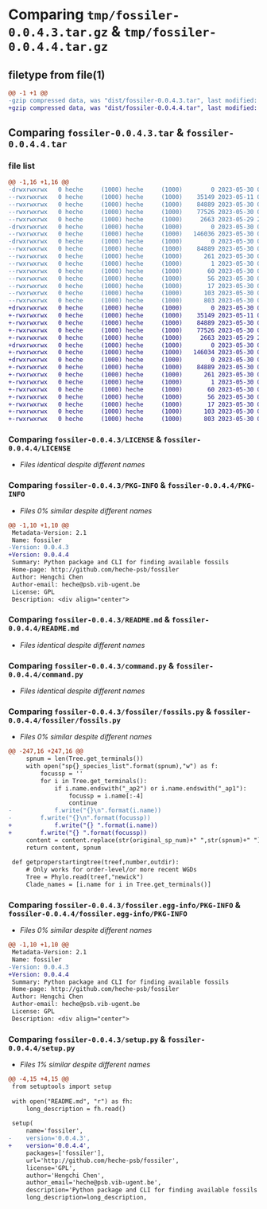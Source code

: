 # Comparing `tmp/fossiler-0.0.4.3.tar.gz` & `tmp/fossiler-0.0.4.4.tar.gz`

## filetype from file(1)

```diff
@@ -1 +1 @@
-gzip compressed data, was "dist/fossiler-0.0.4.3.tar", last modified: Tue May 30 05:18:04 2023, max compression
+gzip compressed data, was "dist/fossiler-0.0.4.4.tar", last modified: Tue May 30 05:25:17 2023, max compression
```

## Comparing `fossiler-0.0.4.3.tar` & `fossiler-0.0.4.4.tar`

### file list

```diff
@@ -1,16 +1,16 @@
-drwxrwxrwx   0 heche     (1000) heche     (1000)        0 2023-05-30 05:18:04.475927 fossiler-0.0.4.3/
--rwxrwxrwx   0 heche     (1000) heche     (1000)    35149 2023-05-11 08:47:25.000000 fossiler-0.0.4.3/LICENSE
--rwxrwxrwx   0 heche     (1000) heche     (1000)    84889 2023-05-30 05:18:04.475927 fossiler-0.0.4.3/PKG-INFO
--rwxrwxrwx   0 heche     (1000) heche     (1000)    77526 2023-05-30 05:03:57.000000 fossiler-0.0.4.3/README.md
--rwxrwxrwx   0 heche     (1000) heche     (1000)     2663 2023-05-29 21:11:35.000000 fossiler-0.0.4.3/command.py
-drwxrwxrwx   0 heche     (1000) heche     (1000)        0 2023-05-30 05:18:04.475927 fossiler-0.0.4.3/fossiler/
--rwxrwxrwx   0 heche     (1000) heche     (1000)   146036 2023-05-30 05:16:45.000000 fossiler-0.0.4.3/fossiler/fossils.py
-drwxrwxrwx   0 heche     (1000) heche     (1000)        0 2023-05-30 05:18:04.475927 fossiler-0.0.4.3/fossiler.egg-info/
--rwxrwxrwx   0 heche     (1000) heche     (1000)    84889 2023-05-30 05:18:04.000000 fossiler-0.0.4.3/fossiler.egg-info/PKG-INFO
--rwxrwxrwx   0 heche     (1000) heche     (1000)      261 2023-05-30 05:18:04.000000 fossiler-0.0.4.3/fossiler.egg-info/SOURCES.txt
--rwxrwxrwx   0 heche     (1000) heche     (1000)        1 2023-05-30 05:18:04.000000 fossiler-0.0.4.3/fossiler.egg-info/dependency_links.txt
--rwxrwxrwx   0 heche     (1000) heche     (1000)       60 2023-05-30 05:18:04.000000 fossiler-0.0.4.3/fossiler.egg-info/entry_points.txt
--rwxrwxrwx   0 heche     (1000) heche     (1000)       56 2023-05-30 05:18:04.000000 fossiler-0.0.4.3/fossiler.egg-info/requires.txt
--rwxrwxrwx   0 heche     (1000) heche     (1000)       17 2023-05-30 05:18:04.000000 fossiler-0.0.4.3/fossiler.egg-info/top_level.txt
--rwxrwxrwx   0 heche     (1000) heche     (1000)      103 2023-05-30 05:18:04.475927 fossiler-0.0.4.3/setup.cfg
--rwxrwxrwx   0 heche     (1000) heche     (1000)      803 2023-05-30 05:14:32.000000 fossiler-0.0.4.3/setup.py
+drwxrwxrwx   0 heche     (1000) heche     (1000)        0 2023-05-30 05:25:17.051390 fossiler-0.0.4.4/
+-rwxrwxrwx   0 heche     (1000) heche     (1000)    35149 2023-05-11 08:47:25.000000 fossiler-0.0.4.4/LICENSE
+-rwxrwxrwx   0 heche     (1000) heche     (1000)    84889 2023-05-30 05:25:17.051390 fossiler-0.0.4.4/PKG-INFO
+-rwxrwxrwx   0 heche     (1000) heche     (1000)    77526 2023-05-30 05:03:57.000000 fossiler-0.0.4.4/README.md
+-rwxrwxrwx   0 heche     (1000) heche     (1000)     2663 2023-05-29 21:11:35.000000 fossiler-0.0.4.4/command.py
+drwxrwxrwx   0 heche     (1000) heche     (1000)        0 2023-05-30 05:25:17.041182 fossiler-0.0.4.4/fossiler/
+-rwxrwxrwx   0 heche     (1000) heche     (1000)   146034 2023-05-30 05:24:57.000000 fossiler-0.0.4.4/fossiler/fossils.py
+drwxrwxrwx   0 heche     (1000) heche     (1000)        0 2023-05-30 05:25:17.051390 fossiler-0.0.4.4/fossiler.egg-info/
+-rwxrwxrwx   0 heche     (1000) heche     (1000)    84889 2023-05-30 05:25:16.000000 fossiler-0.0.4.4/fossiler.egg-info/PKG-INFO
+-rwxrwxrwx   0 heche     (1000) heche     (1000)      261 2023-05-30 05:25:17.000000 fossiler-0.0.4.4/fossiler.egg-info/SOURCES.txt
+-rwxrwxrwx   0 heche     (1000) heche     (1000)        1 2023-05-30 05:25:16.000000 fossiler-0.0.4.4/fossiler.egg-info/dependency_links.txt
+-rwxrwxrwx   0 heche     (1000) heche     (1000)       60 2023-05-30 05:25:16.000000 fossiler-0.0.4.4/fossiler.egg-info/entry_points.txt
+-rwxrwxrwx   0 heche     (1000) heche     (1000)       56 2023-05-30 05:25:16.000000 fossiler-0.0.4.4/fossiler.egg-info/requires.txt
+-rwxrwxrwx   0 heche     (1000) heche     (1000)       17 2023-05-30 05:25:16.000000 fossiler-0.0.4.4/fossiler.egg-info/top_level.txt
+-rwxrwxrwx   0 heche     (1000) heche     (1000)      103 2023-05-30 05:25:17.051390 fossiler-0.0.4.4/setup.cfg
+-rwxrwxrwx   0 heche     (1000) heche     (1000)      803 2023-05-30 05:25:14.000000 fossiler-0.0.4.4/setup.py
```

### Comparing `fossiler-0.0.4.3/LICENSE` & `fossiler-0.0.4.4/LICENSE`

 * *Files identical despite different names*

### Comparing `fossiler-0.0.4.3/PKG-INFO` & `fossiler-0.0.4.4/PKG-INFO`

 * *Files 0% similar despite different names*

```diff
@@ -1,10 +1,10 @@
 Metadata-Version: 2.1
 Name: fossiler
-Version: 0.0.4.3
+Version: 0.0.4.4
 Summary: Python package and CLI for finding available fossils
 Home-page: http://github.com/heche-psb/fossiler
 Author: Hengchi Chen
 Author-email: heche@psb.vib-ugent.be
 License: GPL
 Description: <div align="center">
```

### Comparing `fossiler-0.0.4.3/README.md` & `fossiler-0.0.4.4/README.md`

 * *Files identical despite different names*

### Comparing `fossiler-0.0.4.3/command.py` & `fossiler-0.0.4.4/command.py`

 * *Files identical despite different names*

### Comparing `fossiler-0.0.4.3/fossiler/fossils.py` & `fossiler-0.0.4.4/fossiler/fossils.py`

 * *Files 0% similar despite different names*

```diff
@@ -247,16 +247,16 @@
     spnum = len(Tree.get_terminals())
     with open("sp{}_species_list".format(spnum),"w") as f:
         focussp = ''
         for i in Tree.get_terminals():
             if i.name.endswith("_ap2") or i.name.endswith("_ap1"):
                 focussp = i.name[:-4]
                 continue
-            f.write("{}\n".format(i.name))
-        f.write("{}\n".format(focussp))
+            f.write("{} ".format(i.name))
+        f.write("{} ".format(focussp))
     content = content.replace(str(original_sp_num)+" ",str(spnum)+" ")
     return content, spnum
 
 def getproperstartingtree(treef,number,outdir):
     # Only works for order-level/or more recent WGDs
     Tree = Phylo.read(treef,"newick")
     Clade_names = [i.name for i in Tree.get_terminals()]
```

### Comparing `fossiler-0.0.4.3/fossiler.egg-info/PKG-INFO` & `fossiler-0.0.4.4/fossiler.egg-info/PKG-INFO`

 * *Files 0% similar despite different names*

```diff
@@ -1,10 +1,10 @@
 Metadata-Version: 2.1
 Name: fossiler
-Version: 0.0.4.3
+Version: 0.0.4.4
 Summary: Python package and CLI for finding available fossils
 Home-page: http://github.com/heche-psb/fossiler
 Author: Hengchi Chen
 Author-email: heche@psb.vib-ugent.be
 License: GPL
 Description: <div align="center">
```

### Comparing `fossiler-0.0.4.3/setup.py` & `fossiler-0.0.4.4/setup.py`

 * *Files 1% similar despite different names*

```diff
@@ -4,15 +4,15 @@
 from setuptools import setup
 
 with open("README.md", "r") as fh:
     long_description = fh.read()
 
 setup(
     name='fossiler',
-    version='0.0.4.3',
+    version='0.0.4.4',
     packages=['fossiler'],
     url='http://github.com/heche-psb/fossiler',
     license='GPL',
     author='Hengchi Chen',
     author_email='heche@psb.vib-ugent.be',
     description='Python package and CLI for finding available fossils',
     long_description=long_description,
```

